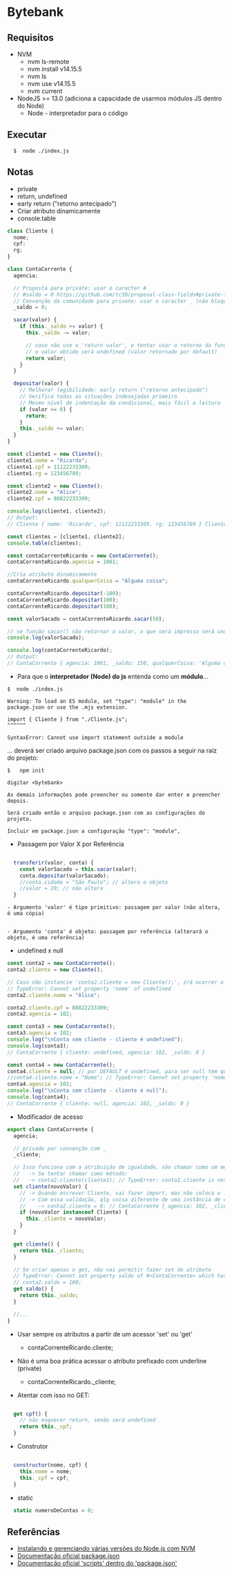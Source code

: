 # Bytebank

## Requisitos

- NVM
  - nvm ls-remote
  - nvm install v14.15.5
  - nvm ls
  - nvm use v14.15.5
  - nvm current
- NodeJS >= 13.0 (adiciona a capacidade de usarmos módulos JS dentro do Node)
  - Node - interpretador para o código

## Executar

```
  $  node ./index.js
```

## Notas

- private
- return, undefined
- early return ("retorno antecipado")
- Criar atributo dinamicamente
- console.table

```js
class Cliente {
  nome;
  cpf;
  rg;
}

class ContaCorrente {
  agencia;

  // Proposta para private: usar o caracter #
  // #saldo = 0 https://github.com/tc39/proposal-class-fields#private-fields
  // Convenção da comunidade para private: usar o caracter _ (não bloqueia o acesso)
  _saldo = 0;

  sacar(valor) {
    if (this._saldo >= valor) {
      this._saldo -= valor;

      // caso não use o 'return valor', e tentar usar o retorno da funcao
      // o valor obtido será undefined (valor retornado por default)
      return valor;
    }
  }

  depositar(valor) {
    // Melhorar legibilidade: early return ("retorno antecipado")
    // Verifica todas as situações indesejadas primeiro
    // Mesmo nível de indentação da condicional, mais fácil a leitura
    if (valor <= 0) {
      return;
    }
    this._saldo += valor;
  }
}

const cliente1 = new Cliente();
cliente1.nome = "Ricardo";
cliente1.cpf = 11122233309;
cliente1.rg = 123456789;

const cliente2 = new Cliente();
cliente2.nome = "Alice";
cliente2.cpf = 88822233309;

console.log(cliente1, cliente2);
// Output:
// Cliente { nome: 'Ricardo', cpf: 11122233309, rg: 123456789 } Cliente { nome: 'Alice', cpf: 88822233309, rg: undefined }

const clientes = [cliente1, cliente2];
console.table(clientes);

const contaCorrenteRicardo = new ContaCorrente();
contaCorrenteRicardo.agencia = 1001;

//Cria atributo dinamicamente
contaCorrenteRicardo.qualquerCoisa = "Alguma coisa";

contaCorrenteRicardo.depositar(-100);
contaCorrenteRicardo.depositar(100);
contaCorrenteRicardo.depositar(100);

const valorSacado = contaCorrenteRicardo.sacar(50);

// se função sacar() não retornar o valor, o que será impresso será undefined
console.log(valorSacado);

console.log(contaCorrenteRicardo);
// Output:
// ContaCorrente { agencia: 1001, _saldo: 150, qualquerCoisa: 'Alguma coisa'}
```

- Para que o **interpretador (Node) do js** entenda como um **módulo**...

```
$  node ./index.js

Warning: To load an ES module, set "type": "module" in the package.json or use the .mjs extension.

import { Cliente } from "./Cliente.js";
^^^^^^

SyntaxError: Cannot use import statement outside a module

```

... deverá ser criado arquivo package.json com os passos a seguir na raiz do projeto:

```
$   npm init

digitar <bytebank>

As demais informações pode preencher ou somente dar enter e preencher depois.

Será criado então o arquivo package.json com as configurações do projeto.

Incluir em package.json a configuração "type": "module",

```

- Passagem por Valor X por Referência

```js

  transferir(valor, conta) {
    const valorSacado = this.sacar(valor);
    conta.depositar(valorSacado);
    //conta.cidade = "São Paulo"; // altera o objeto
    //valor = 20; // não altera
  }

```

    - Argumento 'valor' é tipo primitivo: passagem por valor (não altera, é uma cópia)


    - Argumento 'conta' é objeto: passagem por referência (alterará o objeto, é uma referência)

- undefined x null

```js
const conta2 = new ContaCorrente();
conta2.cliente = new Cliente();

// Caso não instancie 'conta2.cliente = new Cliente();', irá ocorrer o erro
// TypeError: Cannot set property 'nome' of undefined
conta2.cliente.nome = "Alice";

conta2.cliente.cpf = 88822233309;
conta2.agencia = 102;

const conta3 = new ContaCorrente();
conta3.agencia = 102;
console.log("\nConta sem cliente - cliente é undefined");
console.log(conta3);
// ContaCorrente { cliente: undefined, agencia: 102, _saldo: 0 }

const conta4 = new ContaCorrente();
conta4.cliente = null; // por DEFAULT é undefined, para ser null tem que dizer explicitamente
//conta4.cliente.nome = "Nome"; // TypeError: Cannot set property 'nome' of null
conta4.agencia = 102;
console.log("\nConta sem cliente - cliente é null");
console.log(conta4);
// ContaCorrente { cliente: null, agencia: 102, _saldo: 0 }
```

- Modificador de acesso

```js
export class ContaCorrente {
  agencia;

  // privado por convenção com _
  _cliente;

  // Isso funciona com a atribuição de igualdade, não chamar como um método
  //   -> Se tentar chamar como método:
  //   -> conta2.cliente(cliente1); // TypeError: conta2.cliente is not a function
  set cliente(novoValor) {
    // -> Quando escrever Cliente, vai fazer import, mas não coloca o .js (adicionar na mão)
    // -> Com essa validação, qlq coisa diferente de uma instância de cliente, o valor ficará undefined
    //    -> conta2.cliente = 0; // ContaCorrente { agencia: 102, _cliente: undefined, _saldo: 200 }
    if (novoValor instanceof Cliente) {
      this._cliente = novoValor;
    }
  }

  get cliente() {
    return this._cliente;
  }

  // Se criar apenas o get, não vai permitir fazer set do atributo
  // TypeError: Cannot set property saldo of #<ContaCorrente> which has only a getter
  // conta2.saldo = 100;
  get saldo() {
    return this._saldo;
  }

  //...
}
```

- Usar sempre os atributos a partir de um acessor 'set' ou 'get'
  - contaCorrenteRicardo.cliente;
- Não é uma boa prática acessar o atributo prefixado com underline (private)

  - contaCorrenteRicardo.\_cliente;

- Atentar com isso no GET:

```js

  get cpf() {
    // não esquecer return, senão será undefined
    return this._cpf;
  }

```

- Construtor

```js

  constructor(nome, cpf) {
    this.nome = nome;
    this._cpf = cpf;
  }

```

- static

```js
  static numeroDeContas = 0;

```

## Referências

- [Instalando e gerenciando várias versões do Node.js com NVM](https://www.treinaweb.com.br/blog/instalando-e-gerenciando-varias-versoes-do-node-js-com-nvm/)
- [Documentação oficial package.json](https://docs.npmjs.com/cli/v7/configuring-npm/package-json)
- [Documentação oficial 'scripts' dentro do 'package.json'](https://docs.npmjs.com/cli/v7/using-npm/scripts)
